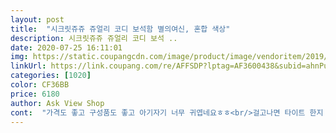```yaml
---
layout: post 
title:  "시크릿쥬쥬 쥬얼리 코디 보석함 별의여신, 혼합 색상" 
description: 시크릿쥬쥬 쥬얼리 코디 보석 ..
date: 2020-07-25 16:11:01 
img: https://static.coupangcdn.com/image/product/image/vendoritem/2019/08/20/4305223340/95423e6d-98f4-4efd-8d7d-2ab74179a840.jpg 
linkUrl: https://link.coupang.com/re/AFFSDP?lptag=AF3600438&subid=ahnPublicAsk&pageKey=284832822&itemId=903870804&vendorItemId=4305223340&traceid=V0-113-c89366be74e6a31a 
categories: [1020] 
color: CF36BB 
price: 6180 
author: Ask View Shop 
cont:  "가격도 좋고 구성품도 좋고 아기자기 너무 귀엽네요ㅎㅎ<br/>걸고나면 타이트 한지 모르구요<br/>귀걸이나 반지 뭐 가성비 나쁘지 않아요<br/>남자아이만 키워서.<br/>.<br/> 여자친구들은  어떤걸 좋아하려나 신중히골랐는데 생일주인공친구들이 좋아해줬음좋겠네요^^<br/>다섯살 취향엔 저격이네요!!<br/>다섯살딸래미 받자마자 엄청 좋아하고  신나 했는데<br/>목걸이는 살짝 목에 끼울때 타이트하지만<br/>무엇보다 보석함은 뜯어서 10초만에 여닫을때 연결 부위가 뿌려졌어요 그래도 좋아서 테이프 스스로 척척 붙여가며 보물1호라고 할만큼 좋아하구요<br/>아들키워서 여자아이 선물 잘 몰랐는데<br/>아주 좋아해요<br/>어린이집 여자친구들 생일선물로 준비했는데<br/>어린이집.<br/>친구 생일선물로 주었어요<br/>역시나 내구성 정말 약해요<br/>" 
---
```

